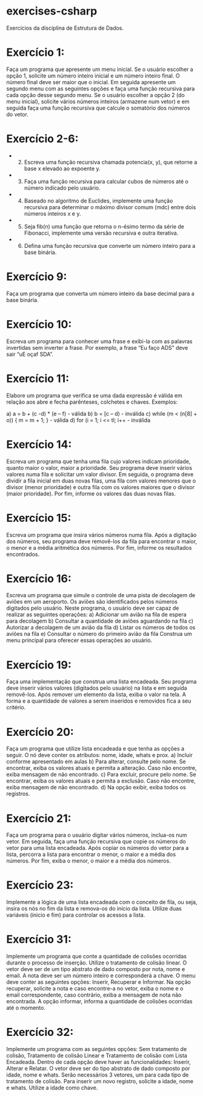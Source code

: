 # exercises-csharp
Exercícios da disciplina de Estrutura de Dados.

# Exercício 1:
Faça um programa que apresente um menu inicial. Se o usuário escolher a opção 1, solicite um número inteiro inicial e um número inteiro final. O número final deve ser maior que o inicial. Em seguida apresente um segundo menu com as seguintes opções e faça uma função recursiva para cada opção desse segundo menu. Se o usuário escolher a opção 2 (do menu inicial), solicite vários números inteiros (armazene num vetor) e em seguida faça uma função recursiva que calcule o somatório dos números do vetor.

# Exercício 2-6:
- 2) Escreva uma função recursiva chamada potencia(x, y), que retorne a base x elevado ao expoente y.
- 3) Faça uma função recursiva para calcular cubos de números até o número indicado pelo usuário.
- 4) Baseado no algoritmo de Euclides, implemente uma função recursiva para determinar o máximo divisor comum (mdc) entre dois números inteiros x e y.
- 5) Seja fib(n) uma função que retorna o n-ésimo termo da série de Fibonacci, implemente uma versão recursiva e outra iterativa.
- 6) Defina uma função recursiva que converte um número inteiro para a base binária.

# Exercício 9:
Faça um programa que converta um número inteiro da base decimal para a base binária.

# Exercício 10:
Escreva um programa para conhecer uma frase e exibi-la com as palavras invertidas sem inverter a frase. Por exemplo, a frase “Eu faço ADS” deve sair “uE oçaf SDA”.

# Exercício 11:
Elabore um programa que verifica se uma dada expressão é válida em relação aos abre e fecha parênteses, colchetes e chaves. Exemplos:
 
a) a = b + (c -d) * (e – f)				- válida
b) b = [c – d)						- inválida
c) while (m < (n[8] + o)) { m = m + 1; }		- válida
d) for (i = 1; i <= tl; i++				- inválida

# Exercício 14:
Escreva um programa que tenha uma fila cujo valores indicam prioridade, quanto maior o valor, maior a prioridade.
Seu programa deve inserir vários valores numa fila e solicitar um valor divisor. Em seguida, o programa deve dividir a fila inicial em duas novas filas, uma fila com valores menores que o divisor (menor prioridade) e outra fila com os valores maiores que o divisor (maior prioridade).
Por fim, informe os valores das duas novas filas.

# Exercício 15:
Escreva um programa que insira vários números numa fila. Após a digitação dos números, seu programa deve removê-los da fila para encontrar o maior, o menor e a média aritmética dos números. Por fim, informe os resultados encontrados.

# Exercício 16:
Escreva um programa que simule o controle de uma pista de decolagem de aviões em um aeroporto. Os aviões são identificados pelos números digitados pelo usuário. Neste programa, o usuário deve ser capaz de realizar as seguintes operações:
a) Adicionar um avião na fila de espera para decolagem
b) Consultar a quantidade de aviões aguardando na fila
c) Autorizar a decolagem de um avião da fila
d) Listar os números de todos os aviões na fila
e) Consultar o número do primeiro avião da fila
Construa um menu principal para oferecer essas operações ao usuário.

# Exercício 19:
Faça uma implementação que construa uma lista encadeada. Seu programa deve inserir vários valores (digitados pelo usuário) na lista e em seguida removê-los. Após remover um elemento da lista, exiba o valor na tela. A forma e a quantidade de valores a serem inseridos e removidos fica a seu critério.

# Exercício 20:
Faça um programa que utilize lista encadeada e que tenha as opções a seguir. O nó deve conter os atributos: nome, idade, whats e prox.
a)	Incluir conforme apresentado em aulas
b)	Para alterar, consulte pelo nome. Se encontrar, exiba os valores atuais e permita a alteração. Caso não encontre, exiba mensagem de não encontrado.
c)	Para excluir, procure pelo nome. Se encontrar, exiba os valores atuais e permita a exclusão. Caso não encontre, exiba mensagem de não encontrado.
d)	Na opção exibir, exiba todos os registros.

# Exercício 21:
Faça um programa para o usuário digitar vários números, inclua-os num vetor. Em seguida, faça uma função recursiva que copie os números do vetor para uma lista encadeada. Após copiar os números do vetor para a lista, percorra a lista para encontrar o menor, o maior e a média dos números. Por fim, exiba o menor, o maior e a média dos números.

# Exercício 23:
Implemente a lógica de uma lista encadeada com o conceito de fila, ou seja, insira os nós no fim da lista e remova-os do início da lista. Utilize duas variáveis (inicio e fim) para controlar os acessos a lista.

# Exercício 31:
Implemente um programa que conte a quantidade de colisões ocorridas durante o processo de inserção. Utilize o tratamento de colisão linear. O vetor deve ser de um tipo abstrato de dado composto por nota, nome e email. A nota deve ser um número inteiro e corresponderá a chave.
O menu deve conter as seguintes opções: Inserir, Recuperar e Informar. Na opção recuperar, solicite a nota e caso encontre-a no vetor, exiba o nome e o email correspondente, caso contrário, exiba a mensagem de nota não encontrada. A opção informar, informa a quantidade de colisões ocorridas até o momento.

# Exercício 32:
Implemente um programa com as seguintes opções: Sem tratamento de colisão, Tratamento de colisão Linear e Tratamento de colisão com Lista Encadeada.
	Dentro de cada opção deve haver as funcionalidades: Inserir, Alterar e Relatar.
	O vetor deve ser do tipo abstrato de dado composto por idade, nome e whats. Serão necessários 3 vetores, um para cada tipo de tratamento de colisão.
Para inserir um novo registro, solicite a idade, nome e whats. Utilize a idade como chave.
